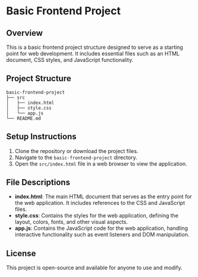# Basic Frontend Project

## Overview
This is a basic frontend project structure designed to serve as a starting point for web development. It includes essential files such as an HTML document, CSS styles, and JavaScript functionality.

## Project Structure
```
basic-frontend-project
├── src
│   ├── index.html
│   ├── style.css
│   └── app.js
└── README.md
```

## Setup Instructions
1. Clone the repository or download the project files.
2. Navigate to the `basic-frontend-project` directory.
3. Open the `src/index.html` file in a web browser to view the application.

## File Descriptions
- **index.html**: The main HTML document that serves as the entry point for the web application. It includes references to the CSS and JavaScript files.
- **style.css**: Contains the styles for the web application, defining the layout, colors, fonts, and other visual aspects.
- **app.js**: Contains the JavaScript code for the web application, handling interactive functionality such as event listeners and DOM manipulation.

## License
This project is open-source and available for anyone to use and modify.